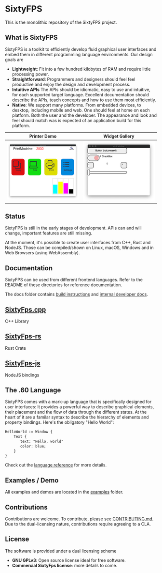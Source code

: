 # SixtyFPS

This is the monolithic repository of the SixtyFPS project.

## What is SixtyFPS

SixtyFPS is a toolkit to efficiently develop fluid graphical user interfaces and embed them in different programming language environments.
Our design goals are

 - **Lightweight**: Fit into a few hundred kilobytes of RAM and require little processing power.
 - **Straightforward**: Programmers and designers should feel feel productive and enjoy the design and development process.
 - **Intuitive APIs** The APIs should be idiomatic, easy to use and intuitive, for each supported target language. Excellent documentation
   should describe the APIs, teach concepts and how to use them most efficiently.
 - **Native**: We support many platforms. From embedded devices, to desktop, including mobile and web. One should feel at 
   home on each platform. Both the user and the developer. The appearance and look and feel should match was is expected of 
   an application build for this platform.

| Printer Demo | Widget Gallery |
|--------------|----------------|
| [![Screenshot of the Printer Demo](resources/printerdemo_screenshot.png "Printer Demo")](https://www.sixtyfps.io/demos/printerdemo/) | [![Screenshot of the Gallery Demo](resources/gallery_screenshot.png "Gallery Demo")](https://www.sixtyfps.io/demos/gallery/) |

## Status

SixtyFPS is still in the early stages of development. APIs can and will change, important features are still missing.

At the moment, it's possible to create user interfaces from C++, Rust and NodeJS. Those can be compiled/shown on Linux, macOS, Windows and in Web Browsers (using WebAssembly).

## Documentation

SixtyFPS can be used from different frontend languages. Refer to the README of these directories for reference documentation.

The docs folder contains [build instructions](docs/building.md) and [internal developer docs](docs/development.md).

## [SixtyFps.cpp](api/sixtyfps-cpp)
 
C++ Library

## [SixtyFps-rs](api/sixtyfps-rs)
 
Rust Crate

## [SixtyFps-js](api/sixtyfps-js)

NodeJS bindings
 
## The .60 Language

SixtyFPS comes with a mark-up language that is specifically designed for user interfaces: It provides a powerful way to
describe graphical elements, their placement and the flow of data through the different states. At the heart of it are a familar syntax to describe the hierarchy of elements and property bindings. Here's the obligatory "Hello World":

```60
HelloWorld := Window {
    Text {
       text: "Hello, world"
       color: blue;
    }
}
```

Check out the [language reference](docs/langref.md) for more details.

## Examples / Demo

All examples and demos are located in the [examples](/examples) folder.

## Contributions

Contributions are welcome.
To contribute, please see [CONTRIBUTING.md](CONTRIBUTING.md).
Due to the dual-licensing nature, contributions require agreeing to a CLA.

## License

The software is provided under a dual licensing scheme

 - **GNU GPLv3**: Open source license ideal for free software.
 - **Commercial SixtyFps license**: more details to come.
